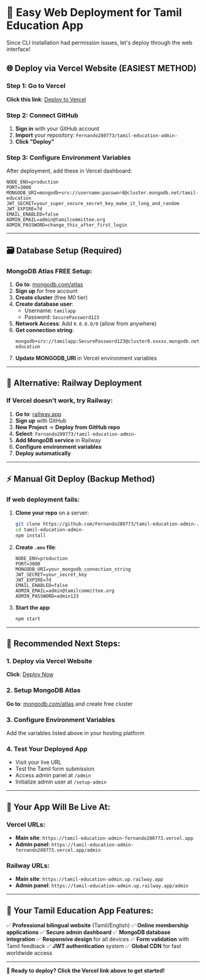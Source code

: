 # 🎯 **Easy Web Deployment for Tamil Education App**

Since CLI installation had permission issues, let's deploy through the web interface!

## 🌐 **Deploy via Vercel Website (EASIEST METHOD)**

### **Step 1: Go to Vercel**
**Click this link**: [Deploy to Vercel](https://vercel.com/new/clone?repository-url=https://github.com/Fernando280773/tamil-education-admin-)

### **Step 2: Connect GitHub**
1. **Sign in** with your GitHub account
2. **Import** your repository: `Fernando280773/tamil-education-admin-`
3. **Click "Deploy"**

### **Step 3: Configure Environment Variables**
After deployment, add these in Vercel dashboard:

```env
NODE_ENV=production
PORT=3000
MONGODB_URI=mongodb+srv://username:password@cluster.mongodb.net/tamil-education
JWT_SECRET=your_super_secure_secret_key_make_it_long_and_random
JWT_EXPIRE=7d
EMAIL_ENABLED=false
ADMIN_EMAIL=admin@tamilcommittee.org
ADMIN_PASSWORD=change_this_after_first_login
```

---

## 🗃️ **Database Setup (Required)**

### **MongoDB Atlas FREE Setup:**
1. **Go to**: [mongodb.com/atlas](https://mongodb.com/atlas)
2. **Sign up** for free account
3. **Create cluster** (free M0 tier)
4. **Create database user**:
   - Username: `tamilapp`
   - Password: `SecurePassword123`
5. **Network Access**: Add `0.0.0.0/0` (allow from anywhere)
6. **Get connection string**: 
   ```
   mongodb+srv://tamilapp:SecurePassword123@cluster0.xxxxx.mongodb.net/tamil-education
   ```
7. **Update MONGODB_URI** in Vercel environment variables

---

## 🎊 **Alternative: Railway Deployment**

### **If Vercel doesn't work, try Railway:**

1. **Go to**: [railway.app](https://railway.app)
2. **Sign up** with GitHub
3. **New Project** → **Deploy from GitHub repo**
4. **Select**: `Fernando280773/tamil-education-admin-`
5. **Add MongoDB service** in Railway
6. **Configure environment variables**
7. **Deploy automatically**

---

## ⚡ **Manual Git Deploy (Backup Method)**

### **If web deployment fails:**

1. **Clone your repo** on a server:
   ```bash
   git clone https://github.com/Fernando280773/tamil-education-admin-.git
   cd tamil-education-admin-
   npm install
   ```

2. **Create `.env` file**:
   ```env
   NODE_ENV=production
   PORT=3000
   MONGODB_URI=your_mongodb_connection_string
   JWT_SECRET=your_secret_key
   JWT_EXPIRE=7d
   EMAIL_ENABLED=false
   ADMIN_EMAIL=admin@tamilcommittee.org
   ADMIN_PASSWORD=admin123
   ```

3. **Start the app**:
   ```bash
   npm start
   ```

---

## 🎯 **Recommended Next Steps:**

### **1. Deploy via Vercel Website**
**Click**: [Deploy Now](https://vercel.com/new/clone?repository-url=https://github.com/Fernando280773/tamil-education-admin-)

### **2. Setup MongoDB Atlas**
**Go to**: [mongodb.com/atlas](https://mongodb.com/atlas) and create free cluster

### **3. Configure Environment Variables**
Add the variables listed above in your hosting platform

### **4. Test Your Deployed App**
- Visit your live URL
- Test the Tamil form submission
- Access admin panel at `/admin`
- Initialize admin user at `/setup-admin`

---

## 🌟 **Your App Will Be Live At:**

### **Vercel URLs:**
- **Main site**: `https://tamil-education-admin-fernando280773.vercel.app`
- **Admin panel**: `https://tamil-education-admin-fernando280773.vercel.app/admin`

### **Railway URLs:**
- **Main site**: `https://tamil-education-admin.up.railway.app`
- **Admin panel**: `https://tamil-education-admin.up.railway.app/admin`

---

## 🎊 **Your Tamil Education App Features:**

✅ **Professional bilingual website** (Tamil/English)
✅ **Online membership applications**
✅ **Secure admin dashboard**
✅ **MongoDB database integration**
✅ **Responsive design** for all devices
✅ **Form validation** with Tamil feedback
✅ **JWT authentication** system
✅ **Global CDN** for fast worldwide access

---

**🚀 Ready to deploy? Click the Vercel link above to get started!**
